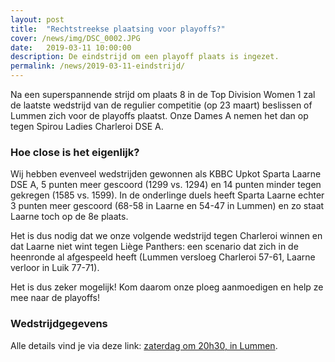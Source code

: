```yaml
---
layout: post
title:  "Rechtstreekse plaatsing voor playoffs?"
cover: /news/img/DSC_0002.JPG
date:   2019-03-11 10:00:00
description: De eindstrijd om een playoff plaats is ingezet.
permalink: /news/2019-03-11-eindstrijd/
---
```


Na een superspannende strijd om plaats 8 in de Top Division Women 1 zal de laatste wedstrijd van de regulier competitie (op 23 maart) beslissen of Lummen zich voor de playoffs plaatst. Onze Dames A nemen het dan op tegen Spirou Ladies Charleroi DSE A.

### Hoe close is het eigenlijk?

Wij hebben evenveel wedstrijden gewonnen als KBBC Upkot Sparta Laarne DSE A, 5 punten meer gescoord (1299 vs. 1294) en 14 punten minder tegen gekregen (1585 vs. 1599). In de onderlinge duels heeft Sparta Laarne echter 3 punten meer gescoord (68-58 in Laarne en 54-47 in Lummen) en zo staat Laarne toch op de 8e plaats.

Het is dus nodig dat we onze volgende wedstrijd tegen Charleroi winnen en dat Laarne niet wint tegen Liège Panthers: een scenario dat zich in de heenronde al afgespeeld heeft (Lummen versloeg Charleroi 57-61, Laarne verloor in Luik 77-71). 

Het is dus zeker mogelijk! Kom daarom onze ploeg aanmoedigen en help ze mee naar de playoffs! 

### Wedstrijdgegevens

Alle details vind je via deze link:  [zaterdag om 20h30, in Lummen](/match/?matchid=BVBL18199180NADSE11ABL).